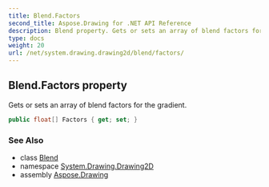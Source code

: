```yaml
---
title: Blend.Factors
second_title: Aspose.Drawing for .NET API Reference
description: Blend property. Gets or sets an array of blend factors for the gradient
type: docs
weight: 20
url: /net/system.drawing.drawing2d/blend/factors/
---
```

## Blend.Factors property

Gets or sets an array of blend factors for the gradient.

```csharp
public float[] Factors { get; set; }
```

### See Also

* class [Blend](../)
* namespace [System.Drawing.Drawing2D](../../blend/)
* assembly [Aspose.Drawing](../../../)


